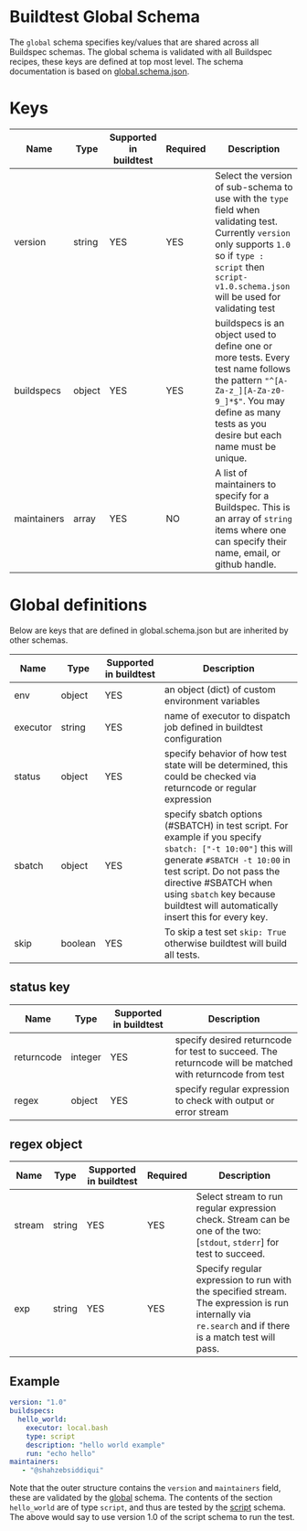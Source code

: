 # Buildtest Global Schema

The `global` schema specifies key/values that are shared across all Buildspec 
schemas. The global schema is validated with all Buildspec recipes, these keys are
defined at top most level. The schema documentation is based on [global.schema.json](https://buildtesters.github.io/schemas/global/global.schema.json).

# Keys

| Name | Type | Supported in buildtest | Required | Description | 
| ---- | ---- | -----------------------| ---------| ----------- | 
| version | string | YES | YES | Select the version of sub-schema to use with the `type` field when validating test. Currently `version` only supports `1.0` so if `type : script` then `script-v1.0.schema.json` will be used for validating test | 
| buildspecs | object | YES | YES | buildspecs is an object used to define one or more tests. Every test name follows the pattern `"^[A-Za-z_][A-Za-z0-9_]*$"`. You may define as many tests as you desire but each name must be unique. |  
| maintainers | array | YES | NO | A list of maintainers to specify for a Buildspec. This is an array of `string` items where one can specify their name, email, or github handle. | 



# Global definitions

Below are keys that are defined in global.schema.json but are inherited
by other schemas.

| Name | Type | Supported in buildtest | Description | 
| ---- | ---- | -----------------------| ----------- | 
| env | object | YES | an object (dict) of custom environment variables | 
| executor | string | YES | name of executor to dispatch job defined in buildtest configuration |
| status | object | YES | specify behavior of how test state will be determined, this could be checked via returncode or regular expression |  
| sbatch | object | YES | specify sbatch options (#SBATCH) in test script.  For example if you specify ``sbatch: ["-t 10:00"]`` this will generate ``#SBATCH -t 10:00`` in test script. Do not pass the directive #SBATCH when using ``sbatch`` key because buildtest will automatically insert this for every key.
| skip | boolean | YES | To skip a test set `skip: True` otherwise buildtest will build all tests. |
## status key

| Name | Type | Supported in buildtest | Description |
| ---- | ---- | ---------------------- | ----------- |
| returncode  | integer | YES | specify desired returncode for test to succeed. The returncode will be matched with returncode from test |
| regex | object | YES | specify regular expression to check with output or error stream |

## regex object

| Name | Type | Supported in buildtest | Required | Description |
| ---- | ---- | ---------------------- | ---------| ----------- |
| stream  | string | YES | YES | Select stream to run regular expression check. Stream can be one of the two: [`stdout`, `stderr`] for test to succeed. |
| exp | string | YES | YES | Specify regular expression to run with the specified stream. The expression is run internally via `re.search` and if there is a match test will pass. |
 
## Example

```yaml
version: "1.0"
buildspecs:
  hello_world:
    executor: local.bash
    type: script
    description: "hello world example"
    run: "echo hello"
maintainers: 
   - "@shahzebsiddiqui"
```

Note that the outer structure contains the `version` and `maintainers` field, these
are validated by the [global](global) schema. The contents of the section `hello_world`
are of type `script`, and thus are tested by the [script](script) schema.
The above would say to use version 1.0 of the script schema to run the test.

